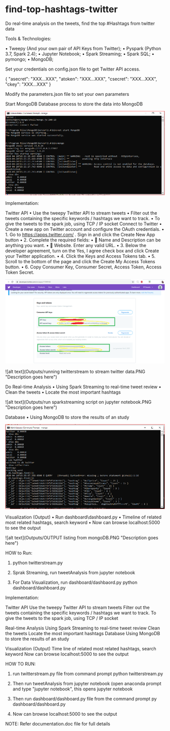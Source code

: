 # find-top-hashtags-twitter
Do real-time analysis on the tweets, find the top #Hashtags from twitter data

Tools & Technologies:

•	Tweepy (And your own pair of API Keys from Twitter);
•	Pyspark (Python 3.7, Spark 2.4);
•	Jupyter Notebook;
•	Spark Streaming;
•	Spark SQL;
•	pymongo;
•	MongoDB;


Set your credentials on config.json file to get Twitter API access.

{ "asecret": "XXX...XXX",
  "atoken":  "XXX...XXX",
  "csecret": "XXX...XXX",
  "ckey":    "XXX...XXX" }
  
Modify the parameters.json file to set your own parameters
  
Start MongoDB Database process to store the data into MongoDB

![alt text](Outputs/mongoDB-terminal-before-run-script.PNG "Description goes here")

Implementation:

Twitter API
•	Use the tweepy Twitter API to stream tweets 
•	Filter out the tweets containing the specific keywords / hashtags we want to track. 
•	To give the tweets to the spark job, using TCP / IP socket 
Connect to Twitter
•	Create a new app on Twitter account and configure the OAuth credentials. 
•	1. Go to https://apps.twitter.com/ . Sign in and click the Create New App button 
•	2. Complete the required fields: 
•	 Name and Description can be anything you want. 
•	 Website. Enter any valid URL. 
•	3. Below the developer agreement, turn on the Yes, I agree check box and click Create your Twitter application. 
•	4. Click the Keys and Access Tokens tab. 
•	5. Scroll to the bottom of the page and click the Create My Access Tokens button. 
•	6. Copy Consumer Key, Consumer Secret, Access Token, Access Token Secret. 

![alt text](Outputs/twitter-credentials.png "Description goes here")

![alt text](Outputs/running twitterstream to stream twitter data.PNG "Description goes here")

Do Real-time Analysis
•	Using Spark Streaming to real-time tweet review 
•	Clean the tweets
•	Locate the most important hashtags

![alt text](Outputs/run sparkstreaming script on jupyter notebook.PNG "Description goes here")

Database
•	Using MongoDB to store the results of an study 

![alt text](Outputs/mongo_db_after-run-script-hashtags-list.PNG "Description goes here")

Visualization (Output)
•	Run dashboard\dashboard.py
•	Timeline of related most related hashtags, search keyword
•	Now can browse localhost:5000 to see the output

![alt text](Outputs/OUTPUT listing from mongoDB.PNG "Description goes here")






HOW to Run:

1. python twitterstream.py

2. Sprak Streaming, run tweetAnalysis from jupyter notebook

3. For Data Visualization, run dashboard/dashbaord.py
python dashboard/dashboard.py


Implementation:

Twitter API
  Use the tweepy Twitter API to stream tweets 
  Filter out the tweets containing the specific keywords / hashtags we want to track. 
  To give the tweets to the spark job, using TCP / IP socket 
  
Real-time Analysis
  Using Spark Streaming to real-time tweet review 
  Clean the tweets
  Locate the most important hashtags 
Database
  Using MongoDB to store the results of an study 


Visualization (Output)
  Time line of related  most related hashtags, search keyword
  Now can browse localhost:5000 to see the output
 


HOW TO RUN:

1. run twitterstream.py file from command prompt
	python twitterstream.py

2. Then run tweetAnalysis from jupyter notebook (open anaconda prompt and type "jupyter notebook", this opens jupyter notebook 

3. Then run dashboard/dashboard.py file from the command prompt
	py dashboard/dashboard.py

4. Now can browse localhost:5000 to see the output

  
NOTE: Refer documentation.doc file for full details
